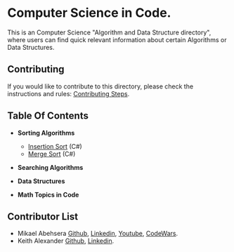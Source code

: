 # Computer Science in Code.
This is an Computer Science "Algorithm and Data Structure directory", where users can find quick relevant information about certain Algorithms or Data Structures.

## Contributing

If you would like to contribute to this directory, please check the instructions and rules: [Contributing Steps](https://github.com/MikaelAbehsera/Computer-Science-In-Code/blob/master/Contributing-rules.md).

## Table Of Contents

* **Sorting Algorithms**
  * [Insertion Sort](https://github.com/MikaelAbehsera/Computer-Science-In-Code/tree/master/Sorting%20Algorithms/Insertion-Sort) (C#)
  * [Merge Sort](https://github.com/MikaelAbehsera/Computer-Science-In-Code/tree/master/Sorting%20Algorithms/Merge-Sort) (C#)

* **Searching Algorithms**

* **Data Structures**

* **Math Topics in Code**


## Contributor List

- Mikael Abehsera [Github](https://github.com/MikaelAbehsera), [Linkedin](https://www.linkedin.com/in/mikaelabehsera/), [Youtube](https://www.youtube.com/channel/UCXVDBeCwro9FqNeBr41Q2BQ?view_as=subscriber), [CodeWars](https://www.codewars.com/users/MikaelAbehsera).
- Keith Alexander [Github](https://github.com/keithatan), [Linkedin](https://www.linkedin.com/in/keithatan/).

